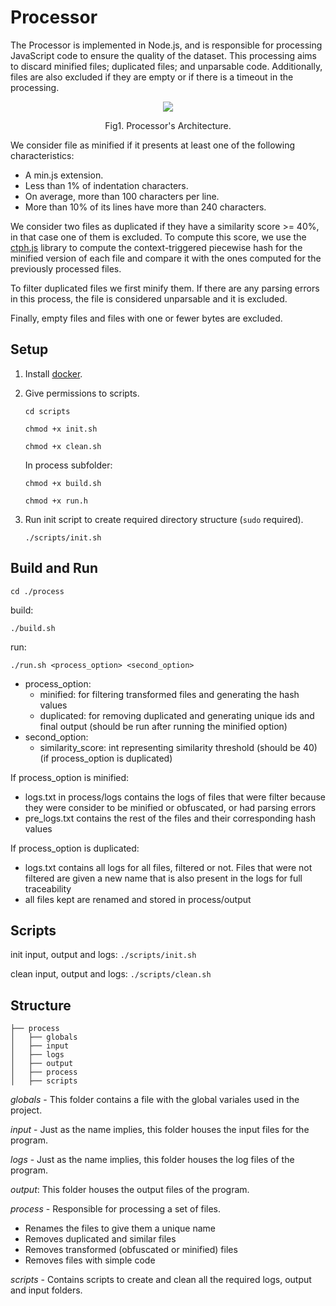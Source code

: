 # Processor

The Processor is implemented in Node.js, and is responsible for processing JavaScript code to ensure the quality of the dataset. This processing aims to discard minified files; duplicated files; and unparsable code. Additionally, files are also excluded if they are empty or if there is a timeout in the processing. 

<p align="center">
  <img  src="https://user-images.githubusercontent.com/36470825/171437314-ed9d534f-115f-4327-be44-589f086b20b6.png">
  <p align="center">Fig1. Processor's Architecture.
</p>
</p>


We consider file as minified if it presents at least one of the following characteristics:
* A min.js extension. 
* Less than 1\% of indentation characters.
* On average, more than 100 characters per line.
* More than 10\% of its lines have more than 240 characters.


We consider two files as duplicated if they have a similarity score >= 40\%, in that case one of them is excluded. To compute this score, we use the [ctph.js](https://www.npmjs.com/package/ctph.js) library to compute the context-triggered piecewise hash for the minified version of each file and compare it with the ones computed for the previously processed files. 

To filter duplicated files we first minify them. If there are any parsing errors in this process, the file is considered unparsable and it is excluded.

Finally, empty files and files with one or fewer bytes are excluded.




## Setup


1. Install [docker](https://docs.docker.com/get-docker/).


3. Give permissions to scripts.

    `cd scripts`

    `chmod +x init.sh`

    `chmod +x clean.sh`

    In process subfolder:

    `chmod +x build.sh`

    `chmod +x run.h`

4. Run init script to create required directory structure (`sudo` required).

    `./scripts/init.sh`
  

## Build and Run

`cd ./process`

build: 

`./build.sh`

run: 

`./run.sh <process_option> <second_option>`

* process_option:
    * minified: for filtering transformed files and generating the hash values
    * duplicated: for removing duplicated and generating unique ids and final output (should be run after running the minified option)
* second_option:
    * similarity_score: int representing similarity threshold (should be 40) (if process_option is duplicated)


If process_option is minified:
* logs.txt in process/logs contains the logs of files that were filter because they were consider to be minified or obfuscated, or had parsing errors
* pre_logs.txt contains the rest of the files and their corresponding hash values

If process_option is duplicated:
* logs.txt contains all logs for all files, filtered or not. Files that were not filtered are given a new name that is also present in the logs for full traceability
* all files kept are renamed and stored in process/output


## Scripts

init input, output and logs: `./scripts/init.sh`

clean input, output and logs: `./scripts/clean.sh`



## Structure

```src
├── process
│   ├── globals
│   ├── input
│   ├── logs
│   ├── output
│   ├── process
│   ├── scripts
```

_globals_ - This folder contains a file with the global variales used in the project.

_input_ - Just as the name implies, this folder houses the input files for the program.

_logs_ - Just as the name implies, this folder houses the log files of the program.

_output_: This folder houses the output files of the program.

_process_ - Responsible for processing a set of files.
* Renames the files to give them a unique name
* Removes duplicated and similar files
* Removes transformed (obfuscated or minified) files
* Removes files with simple code

_scripts_ - Contains scripts to create and clean all the required logs, output and input folders.

